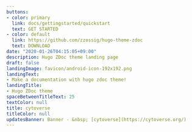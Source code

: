 ```yaml
---
buttons:
- color: primary
  link: docs/gettingstarted/quickstart
  text: GET STARTED
- color: default
  link: https://github.com/zzossig/hugo-theme-zdoc
  text: DOWNLOAD
date: "2020-01-26T04:15:05+09:00"
description: Hugo ZDoc theme landing page
draft: false
landingImage: favicon/android-icon-192x192.png
landingText:
- Make a documentation with hugo zdoc theme!
landingTitle:
- Hugo ZDoc theme
spaceBetweenTitleText: 25
textColor: null
title: cytoverse
titleColor: null
updatesBanner: Banner - &nbsp; [cytoverse](https://cytoverse.org/)
---
```


